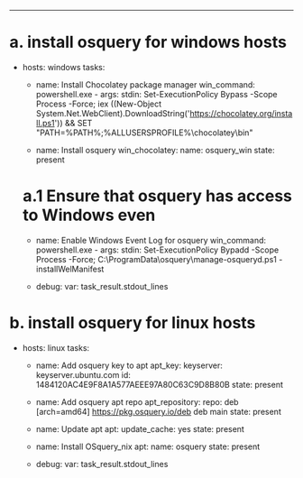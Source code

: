 ---
# a. install osquery for windows hosts
- hosts: windows
  tasks:
    - name: Install Chocolatey package manager
      win_command: powershell.exe -
      args:
        stdin: Set-ExecutionPolicy Bypass -Scope Process -Force; iex ((New-Object System.Net.WebClient).DownloadString('https://chocolatey.org/install.ps1')) && SET "PATH=%PATH%;%ALLUSERSPROFILE%\\chocolatey\\bin"

    - name: Install osquery
      win_chocolatey:
        name: osquery_win
        state: present
    # a.1 Ensure that osquery has access to Windows even
    - name: Enable Windows Event Log for osquery
      win_command: powershell.exe -
      args:
        stdin: Set-ExecutionPolicy Bypadd -Scope Process -Force; C:\\ProgramData\\osquery\\manage-osqueryd.ps1 -installWelManifest

    - debug:
        var: task_result.stdout_lines

# b. install osquery for linux hosts
- hosts: linux
  tasks:
    - name: Add osquery key to apt
      apt_key:
        keyserver: keyserver.ubuntu.com
        id: 1484120AC4E9F8A1A577AEEE97A80C63C9D8B80B
        state: present

    - name: Add osquery apt repo
      apt_repository:
        repo: deb [arch=amd64] https://pkg.osquery.io/deb deb main
        state: present

    - name: Update apt
      apt:
        update_cache: yes
        state: present

    - name: Install OSquery_nix
      apt:
        name: osquery
        state: present

    - debug:
        var: task_result.stdout_lines
